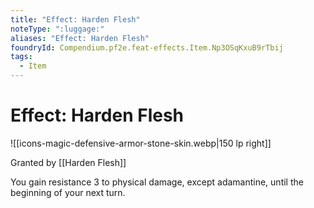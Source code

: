 ```yaml
---
title: "Effect: Harden Flesh"
noteType: ":luggage:"
aliases: "Effect: Harden Flesh"
foundryId: Compendium.pf2e.feat-effects.Item.Np3OSqKxuB9rTbij
tags:
  - Item
---
```


# Effect: Harden Flesh
![[icons-magic-defensive-armor-stone-skin.webp|150 lp right]]

Granted by [[Harden Flesh]]

You gain resistance 3 to physical damage, except adamantine, until the beginning of your next turn.

